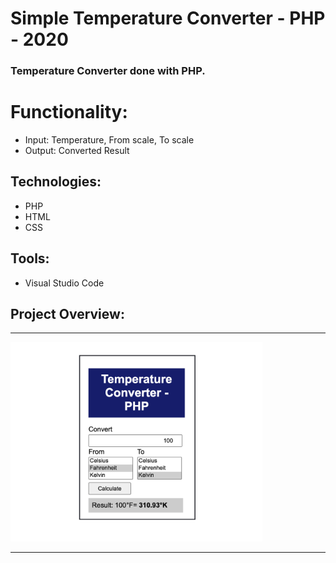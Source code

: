 # Simple Temperature Converter - PHP - 2020
### Temperature Converter done with PHP.

# Functionality:
- Input: Temperature, From scale, To scale
- Output: Converted Result

## Technologies:
- PHP
- HTML
- CSS

## Tools:
- Visual Studio Code

## Project Overview:

<p align="center">
  <hr>
  <img width="80%" height="80%" text-align="center" src="https://github.com/panaitescu-paul/Simple-Temperature-Converter-PHP-2020/blob/master/screenshots/2.png">
  <hr>
</p>
